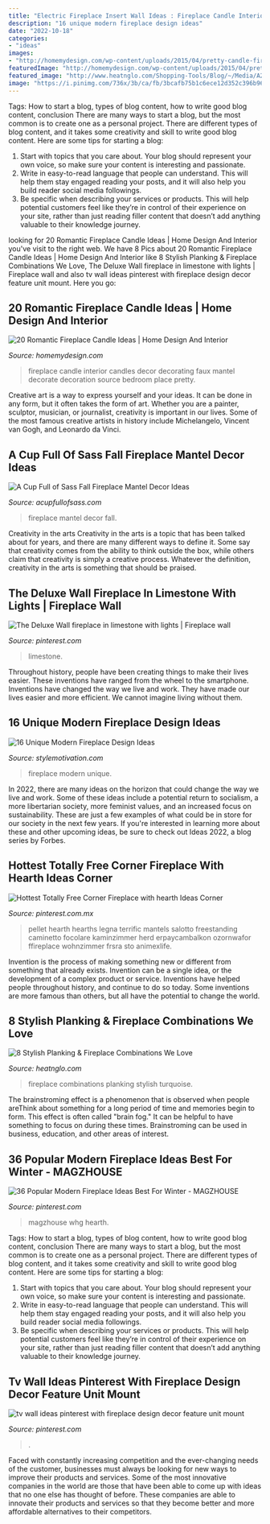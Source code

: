```yaml
---
title: "Electric Fireplace Insert Wall Ideas : Fireplace Candle Interior Candles Decor Decorating Faux Mantel Decorate Decoration Source Bedroom Place Pretty"
description: "16 unique modern fireplace design ideas"
date: "2022-10-18"
categories:
- "ideas"
images:
- "http://homemydesign.com/wp-content/uploads/2015/04/pretty-candle-fireplace-designs.jpg"
featuredImage: "http://homemydesign.com/wp-content/uploads/2015/04/pretty-candle-fireplace-designs.jpg"
featured_image: "http://www.heatnglo.com/Shopping-Tools/Blog/~/Media/A2A1E2F203174CF69A909917F68619F7.ashx"
image: "https://i.pinimg.com/736x/3b/ca/fb/3bcafb75b1c6ece12d352c396b96bbfa.jpg"
---
```



Tags: How to start a blog, types of blog content, how to write good blog content, conclusion
There are many ways to start a blog, but the most common is to create one as a personal project. There are different types of blog content, and it takes some creativity and skill to write good blog content. Here are some tips for starting a blog:
1. Start with topics that you care about. Your blog should represent your own voice, so make sure your content is interesting and passionate.
2. Write in easy-to-read language that people can understand. This will help them stay engaged reading your posts, and it will also help you build reader social media followings.
3. Be specific when describing your services or products. This will help potential customers feel like they’re in control of their experience on your site, rather than just reading filler content that doesn’t add anything valuable to their knowledge journey. 

	

		
looking for 20 Romantic Fireplace Candle Ideas | Home Design And Interior you've visit to the right web. We have 8 Pics about 20 Romantic Fireplace Candle Ideas | Home Design And Interior like 8 Stylish Planking &amp; Fireplace Combinations We Love, The Deluxe Wall fireplace in limestone with lights | Fireplace wall and also tv wall ideas pinterest with fireplace design decor feature unit mount. Here you go:
		
    
## 20 Romantic Fireplace Candle Ideas | Home Design And Interior

<img loading=lazy src="http://homemydesign.com/wp-content/uploads/2015/04/pretty-candle-fireplace-designs.jpg" onerror="this.onerror=null;this.src='https://tse3.mm.bing.net/th?id=OIP.tycAq-C2pyWJt5002fmc4AHaLH&amp;pid=15.1';" alt="20 Romantic Fireplace Candle Ideas | Home Design And Interior">

_Source: homemydesign.com_

>fireplace candle interior candles decor decorating faux mantel decorate decoration source bedroom place pretty. 

	

Creative art is a way to express yourself and your ideas. It can be done in any form, but it often takes the form of art. Whether you are a painter, sculptor, musician, or journalist, creativity is important in our lives. Some of the most famous creative artists in history include Michelangelo, Vincent van Gogh, and Leonardo da Vinci.

    
## A Cup Full Of Sass Fall Fireplace Mantel Decor Ideas

<img loading=lazy src="https://www.acupfullofsass.com/wp-content/uploads/2019/10/IMG_1578-1100x1467.jpg" onerror="this.onerror=null;this.src='https://tse3.mm.bing.net/th?id=OIP.G4-feOT-27P03IoN2_82uAHaJ4&amp;pid=15.1';" alt="A Cup Full of Sass Fall Fireplace Mantel Decor Ideas">

_Source: acupfullofsass.com_

>fireplace mantel decor fall. 

	

Creativity in the arts
Creativity in the arts is a topic that has been talked about for years, and there are many different ways to define it. Some say that creativity comes from the ability to think outside the box, while others claim that creativity is simply a creative process. Whatever the definition, creativity in the arts is something that should be praised.

    
## The Deluxe Wall Fireplace In Limestone With Lights | Fireplace Wall

<img loading=lazy src="https://i.pinimg.com/736x/ae/65/8c/ae658c24b3ac317c000fa665f619c108--wall-fireplaces-display-cabinets.jpg" onerror="this.onerror=null;this.src='https://tse4.mm.bing.net/th?id=OIP.tC77jeOU8uvypL8ZaAvF6AHaJf&amp;pid=15.1';" alt="The Deluxe Wall fireplace in limestone with lights | Fireplace wall">

_Source: pinterest.com_

>limestone. 

	

Throughout history, people have been creating things to make their lives easier. These inventions have ranged from the wheel to the smartphone. Inventions have changed the way we live and work. They have made our lives easier and more efficient. We cannot imagine living without them.

    
## 16 Unique Modern Fireplace Design Ideas

<img loading=lazy src="https://cdn.homebnc.com/homeimg/2016/04/12-clean-and-simple-fireplace-idea-best-fireplace-idea-homebnc.jpg" onerror="this.onerror=null;this.src='https://tse3.mm.bing.net/th?id=OIP.OO9QZKtsp2_8qH8rDAwGVgHaE4&amp;pid=15.1';" alt="16 Unique Modern Fireplace Design Ideas">

_Source: stylemotivation.com_

>fireplace modern unique. 

	

In 2022, there are many ideas on the horizon that could change the way we live and work. Some of these ideas include a potential return to socialism, a more libertarian society, more feminist values, and an increased focus on sustainability. These are just a few examples of what could be in store for our society in the next few years. If you're interested in learning more about these and other upcoming ideas, be sure to check out Ideas 2022, a blog series by Forbes.

    
## Hottest Totally Free Corner Fireplace With Hearth Ideas Corner

<img loading=lazy src="https://i.pinimg.com/736x/3b/ca/fb/3bcafb75b1c6ece12d352c396b96bbfa.jpg" onerror="this.onerror=null;this.src='https://tse2.mm.bing.net/th?id=OIP.33yTw5wmZQ82XmJWOPbSBAHaJ3&amp;pid=15.1';" alt="Hottest Totally Free Corner Fireplace with hearth Ideas Corner">

_Source: pinterest.com.mx_

>pellet hearth hearths legna terrific mantels salotto freestanding caminetto focolare kaminzimmer herd erpaycambalkon ozornwafor ffireplace wohnzimmer frsra sto animexlife. 

	

Invention is the process of making something new or different from something that already exists. Invention can be a single idea, or the development of a complex product or service. Inventions have helped people throughout history, and continue to do so today. Some inventions are more famous than others, but all have the potential to change the world.

    
## 8 Stylish Planking &amp; Fireplace Combinations We Love

<img loading=lazy src="http://www.heatnglo.com/Shopping-Tools/Blog/~/Media/A2A1E2F203174CF69A909917F68619F7.ashx" onerror="this.onerror=null;this.src='https://tse3.mm.bing.net/th?id=OIP.TT_FHdX9rT9CYKWqKoBt5gHaLH&amp;pid=15.1';" alt="8 Stylish Planking &amp; Fireplace Combinations We Love">

_Source: heatnglo.com_

>fireplace combinations planking stylish turquoise. 

	

The brainstroming effect is a phenomenon that is observed when people areThink about something for a long period of time and memories begin to form. This effect is often called "brain fog." It can be helpful to have something to focus on during these times. Brainstroming can be used in business, education, and other areas of interest.

    
## 36 Popular Modern Fireplace Ideas Best For Winter - MAGZHOUSE

<img loading=lazy src="https://i.pinimg.com/736x/05/35/a1/0535a194a4659c0f0545677abfb133cf.jpg" onerror="this.onerror=null;this.src='https://tse1.mm.bing.net/th?id=OIP.a2Ss39dauxusEHvC6m3dvgHaHa&amp;pid=15.1';" alt="36 Popular Modern Fireplace Ideas Best For Winter - MAGZHOUSE">

_Source: pinterest.com_

>magzhouse whg hearth. 

	

Tags: How to start a blog, types of blog content, how to write good blog content, conclusion
There are many ways to start a blog, but the most common is to create one as a personal project. There are different types of blog content, and it takes some creativity and skill to write good blog content. Here are some tips for starting a blog:
1. Start with topics that you care about. Your blog should represent your own voice, so make sure your content is interesting and passionate.
2. Write in easy-to-read language that people can understand. This will help them stay engaged reading your posts, and it will also help you build reader social media followings.
3. Be specific when describing your services or products. This will help potential customers feel like they’re in control of their experience on your site, rather than just reading filler content that doesn’t add anything valuable to their knowledge journey. 

    
## Tv Wall Ideas Pinterest With Fireplace Design Decor Feature Unit Mount

<img loading=lazy src="https://i.pinimg.com/736x/b6/ca/b6/b6cab686b2a136508c50b117f1ecfc15.jpg" onerror="this.onerror=null;this.src='https://tse2.mm.bing.net/th?id=OIP.7wAL0NxNrn2eKeSWQYrIgAHaOx&amp;pid=15.1';" alt="tv wall ideas pinterest with fireplace design decor feature unit mount">

_Source: pinterest.com_

>. 

	

Faced with constantly increasing competition and the ever-changing needs of the customer, businesses must always be looking for new ways to improve their products and services. Some of the most innovative companies in the world are those that have been able to come up with ideas that no one else has thought of before. These companies are able to innovate their products and services so that they become better and more affordable alternatives to their competitors.

